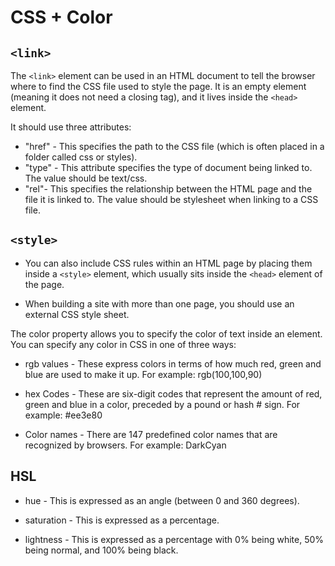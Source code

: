 
# CSS + Color



## `<link>`

The `<link>` element can be used in an HTML document to tell the browser where to find the CSS file used to style the page. It is an empty element (meaning it does not need a closing tag), and it lives inside the `<head>` element. 

It should use three attributes:

- "href" - This specifies the path to the CSS file (which is often placed in a folder called css or styles).
- "type" - This attribute specifies the type of document being linked to. The value should be text/css.
- "rel"- This specifies the relationship between the HTML page and the file it is linked to. The value should be stylesheet when linking to a CSS file.

## `<style>`


- You can also include CSS rules within an HTML page by placing them inside a `<style>` element, which usually sits inside the `<head>` element of the page.

- When building a site with more than one page, you should use an external CSS style sheet.

 The color property allows you to specify the color of text inside an element. You can specify any color in CSS in one of three ways:

- rgb values - These express colors in terms of how much red, green and blue are used to make it up. For example: rgb(100,100,90)

 - hex Codes - These are six-digit codes that represent the amount of red, green and blue in a color, preceded by a pound or hash # sign. For example: #ee3e80

- Color names - There are 147 predefined color names that are recognized by browsers. For example: DarkCyan

## HSL

- hue - This is expressed as an angle (between 0 and 360 degrees).

- saturation - This is expressed as a 
percentage.

- lightness - This is expressed as a percentage with 0% being white, 50% being normal, and 100% being black.
